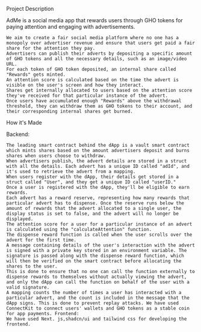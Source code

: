 Project Description

AdMe is a social media app that rewards users through GHO tokens for paying attention and engaging with advertisements.

    We aim to create a fair social media platform where no one has a monopoly over advertiser revenue and ensure that users get paid a fair share for the attention they pay.
    Advertisers can publish their adverts by depositing a specific amount of GHO tokens and all the necessary details, such as an image/video URL.
    For each token of GHO token deposited, an internal share called "Rewards" gets minted.
    An attention score is calculated based on the time the advert is visible on the user's screen and how they interact.
    Shares get internally allocated to users based on the attention score they've received for that particular instance of the advert.
    Once users have accumulated enough "Rewards" above the withdrawal threshold, they can withdraw them as GHO tokens to their account, and their corresponding internal shares get burned.

How it's Made

Backend:

    The leading smart contract behind the dApp is a vault smart contract which mints shares based on the amount advertisers deposit and burns shares when users choose to withdraw.
    When advertisers publish, the advert details are stored in a struct with all the details. Each advert has a unique ID called "adId", and it's used to retrieve the advert from a mapping.
    When users register with the dApp, their details get stored in a struct called "User", and they get a unique ID called "userID."
    Once a user is registered with the dApp, they'll be eligible to earn rewards.
    Each advert has a reward reserve, representing how many rewards that particular advert has to dispense. Once the reserve runs below the amount of rewards that the advert allocated to a single user, the display status is set to false, and the advert will no longer be displayed.
    The attention score for a user for a particular instance of an advert is calculated using the "calculateAttention" function.
    The dispense reward function is called when the user scrolls over the advert for the first time.
    A message containing details of the user's interaction with the advert is signed with a private key stored in an environment variable. The signature is passed along with the dispense reward function, which will then be verified on the smart contract before allocating the shares to the user.
    This is done to ensure that no one can call the function externally to dispense rewards to themselves without actually viewing the advert, and only the dApp can call the function on behalf of the user with a valid signature.
    A mapping counts the number of times a user has interacted with a particular advert, and the count is included in the message that the dApp signs. This is done to prevent replay attacks. We have used ConnectKit to connect users' wallets and GHO tokens as a stable coin for app payments. Frontend:
    We have used Next. js,shadcn/ui and tailwind css for developing the frontend.
